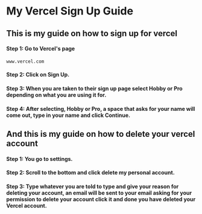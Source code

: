 # My Vercel Sign Up Guide
## This is my guide on how to sign up for vercel

#### Step 1: Go to Vercel's page
```
www.vercel.com
```
#### Step 2: Click on Sign Up.
#### Step 3: When you are taken to their sign up page select Hobby or Pro depending on what you are using it for.
#### Step 4: After selecting, Hobby or Pro, a space that asks for your name will come out, type in your name and click Continue.

## And this is my guide on how to delete your vercel account
#### Step 1: You go to settings.
#### Step 2: Scroll to the bottom and click delete my personal account.
#### Step 3: Type whatever you are told to type and give your reason for deleting your account, an email will be sent to your email asking for your permission to delete your account click it and done you have deleted your Vercel account.
